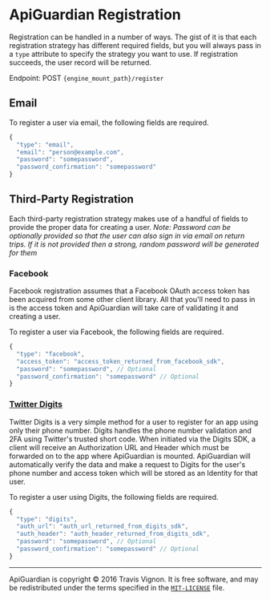 # ApiGuardian Registration

Registration can be handled in a number of ways. The gist of it is that each
registration strategy has different required fields, but you will always pass in
a `type` attribute to specify the strategy you want to use. If registration
succeeds, the user record will be returned.

Endpoint: POST `{engine_mount_path}/register`

## Email

To register a user via email, the following fields are required.

```js
{
  "type": "email",
  "email": "person@example.com",
  "password": "somepassword",
  "password_confirmation": "somepassword"
}
```

## Third-Party Registration

Each third-party registration strategy makes use of a handful of fields to provide
the proper data for creating a user. *Note: Password can be optionally provided so
that the user can also sign in via email on return trips. If it is not provided
then a strong, random password will be generated for them*

### Facebook

Facebook registration assumes that a Facebook OAuth access token has been acquired
from some other client library. All that you'll need to pass in is the access token
and ApiGuardian will take care of validating it and creating a user.

To register a user via Facebook, the following fields are required.

```js
{
  "type": "facebook",
  "access_token": "access_token_returned_from_facebook_sdk",
  "password": "somepassword", // Optional
  "password_confirmation": "somepassword" // Optional
}
```

### [Twitter Digits](https://get.digits.com)

Twitter Digits is a very simple method for a user to register for an app using
only their phone number. Digits handles the phone number validation and 2FA using
Twitter's trusted short code. When initiated via the Digits SDK, a client will receive
an Authorization URL and Header which must be forwarded on to the app where
ApiGuardian is mounted. ApiGuardian will automatically verify the data and make
a request to Digits for the user's phone number and access token which will be stored
as an Identity for that user.

To register a user using Digits, the following fields are required.

```js
{
  "type": "digits",
  "auth_url": "auth_url_returned_from_digits_sdk",
  "auth_header": "auth_header_returned_from_digits_sdk",
  "password": "somepassword", // Optional
  "password_confirmation": "somepassword" // Optional
}
```

---

ApiGuardian is copyright © 2016 Travis Vignon. It is free software, and may be
redistributed under the terms specified in the [`MIT-LICENSE`](https://github.com/lookitsatravis/api_guardian/blob/master/MIT-LICENSE) file.
